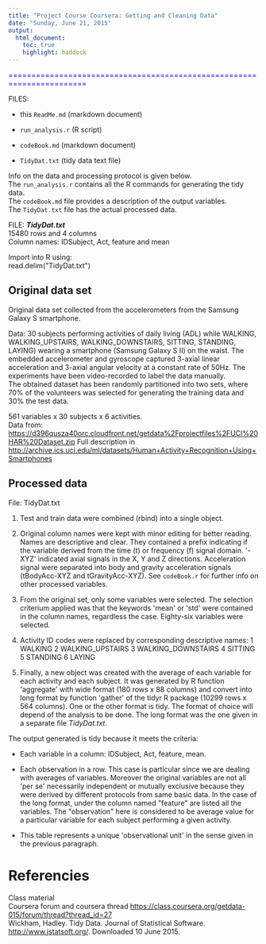 ```yaml
---
title: "Project Course Coursera: Getting and Cleaning Data"
date: "Sunday, June 21, 2015"
output:
  html_document:
    toc: true
    highlight: haddock
---
```

<p style="color:blue">=======================================================================</p>  

FILES:    

* this `ReadMe.md` (markdown document)   

* `run_analysis.r` (R script)  

* `codeBook.md` (markdown document)  

* `TidyDat.txt` (tidy data text file)  

Info on the data and processing protocol is given below.  
The `run_analysis.r` contains all the R commands for generating the tidy data.  
The `codeBook.md` file provides a description of the output variables.  
The `TidyDat.txt`  file has the actual processed data.  


FILE:  **_TidyDat.txt_**  
15480 rows and 4 columns  
Column names: IDSubject, Act, feature and mean   

Import into R using:  
read.delim("TidyDat.txt")  


## Original data set  
Original data set collected from the accelerometers from the Samsung Galaxy S smartphone. 

Data: 30 subjects performing activities of daily living (ADL) while WALKING, WALKING_UPSTAIRS, WALKING_DOWNSTAIRS, SITTING, STANDING, LAYING) wearing a smartphone (Samsung Galaxy S II) on the waist. The embedded accelerometer and gyroscope captured 3-axial linear acceleration and 3-axial angular velocity at a constant rate of 50Hz. The experiments have been video-recorded to label the data manually.   
The obtained dataset has been randomly partitioned into two sets, where 70% of the volunteers was selected for generating the training data and 30% the test data.  

561 variables x 30 subjects x 6 activities.  
Data from:  
  https://d396qusza40orc.cloudfront.net/getdata%2Fprojectfiles%2FUCI%20HAR%20Dataset.zip 
Full description in  
  http://archive.ics.uci.edu/ml/datasets/Human+Activity+Recognition+Using+Smartphones


## Processed data  
File: TidyDat.txt

1) Test and train data were combined (rbind) into a single object.

2) Original column names were kept with minor editing for better reading. Names are descriptive and clear. They contained a prefix indicating if the variable derived from the time (t) or frequency (f) signal domain. '-XYZ' indicated axial signals in the X, Y and Z directions. Acceleration signal were separated into body and gravity acceleration signals (tBodyAcc-XYZ and tGravityAcc-XYZ). See `codeBook.r` for further info on other processed variables.  

3) From the original set, only some variables were selected. The selection criterium applied was that the keywords 'mean' or 'std' were contained in the column names, regardless the case. Eighty-six variables were selected.  

4) Activity ID codes were replaced by corresponding descriptive names:
              1 WALKING
              2 WALKING_UPSTAIRS
              3 WALKING_DOWNSTAIRS
              4 SITTING
              5 STANDING
              6 LAYING

5) Finally, a new object was created with the average of each variable for each activity and each subject. It was generated by R function 'aggregate' with wide format  (180 rows x 88 columns) and convert into long format by function 'gather' of the tidyr R package (10299 rows x 564 columns). One or the other format is tidy. The format of choice will depend of the analysis to be done. The long format was the one given in a separate file *TidyDat.txt*.

The output generated is tidy because it meets the criteria:  

* Each variable in a column: IDSubject, Act, feature, mean.  

* Each observation in a row. This case is particular since we are dealing with averages of variables. Moreover the original variables are not all 'per se' necessarily independent or mutually exclusive because they were derived by different protocols from same basic data. In the case of the long format, under the column  named "feature" are listed all the variables. The "observation" here is considered to be average value for a particular variable for each subject performing a given activity.  
  
* This table represents a unique 'observational unit' in the sense given in the previous paragraph.  


# Referencies
Class material  
Coursera forum and coursera thread https://class.coursera.org/getdata-015/forum/thread?thread_id=27  
Wickham, Hadley. Tidy Data. Journal of Statistical Software.  http://www.jstatsoft.org/. Downloaded 10 June 2015.  